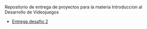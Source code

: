 Repositorio de entrega de proyectos para la materia Introduccion al Desarrollo de Videojuegos

- [Entrega desafio 2](/desafio2/disafio2.html)
